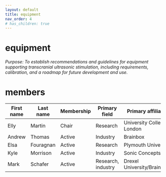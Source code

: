 ```yaml
---
layout: default
title: equipment
nav_order: 4
# has_children: true
---
```

# equipment
*Purpose: To establish recommendations and guidelines for equipment supporting transcranial ultrasonic stimulation, including requirements, calibration, and a roadmap for future development and use.*

# members

| First   name | Last   name | Membership | Primary   field      | Primary   affiliation          | Country |
|--------------|-------------|------------|----------------------|--------------------------------|---------|
| Elly         | Martin      | Chair      | Research             | University   College London    | UK      |
| Andrew       | Thomas      | Active     | Industry             | Brainbox                       | UK      |
| Elsa         | Fouragnan   | Active     | Research             | Plymouth   University          | UK      |
| Kyle         | Morrison    | Active     | Industry             | Sonic   Concepts               | USA     |
| Mark         | Schafer     | Active     | Research,   industry | Drexel   University/Brainsonix | USA     |
